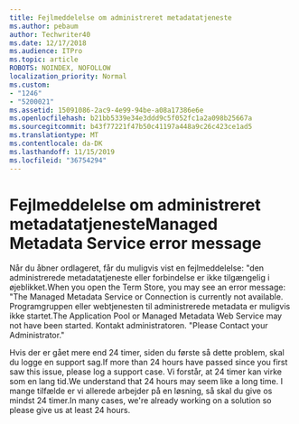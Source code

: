 ```yaml
---
title: Fejlmeddelelse om administreret metadatatjeneste
ms.author: pebaum
author: Techwriter40
ms.date: 12/17/2018
ms.audience: ITPro
ms.topic: article
ROBOTS: NOINDEX, NOFOLLOW
localization_priority: Normal
ms.custom:
- "1246"
- "5200021"
ms.assetid: 15091086-2ac9-4e99-94be-a08a17386e6e
ms.openlocfilehash: b21bb5339e34e3ddd9c5f052fc1a2a098b25667a
ms.sourcegitcommit: b43f77221f47b50c41197a448a9c26c423ce1ad5
ms.translationtype: MT
ms.contentlocale: da-DK
ms.lasthandoff: 11/15/2019
ms.locfileid: "36754294"
---
```

# <a name="managed-metadata-service-error-message"></a><span data-ttu-id="4418a-102">Fejlmeddelelse om administreret metadatatjeneste</span><span class="sxs-lookup"><span data-stu-id="4418a-102">Managed Metadata Service error message</span></span>

<span data-ttu-id="4418a-103">Når du åbner ordlageret, får du muligvis vist en fejlmeddelelse: "den administrerede metadatatjeneste eller forbindelse er ikke tilgængelig i øjeblikket.</span><span class="sxs-lookup"><span data-stu-id="4418a-103">When you open the Term Store, you may see an error message: "The Managed Metadata Service or Connection is currently not available.</span></span> <span data-ttu-id="4418a-104">Programgruppen eller webtjenesten til administrerede metadata er muligvis ikke startet.</span><span class="sxs-lookup"><span data-stu-id="4418a-104">The Application Pool or Managed Metadata Web Service may not have been started.</span></span> <span data-ttu-id="4418a-105">Kontakt administratoren. "</span><span class="sxs-lookup"><span data-stu-id="4418a-105">Please Contact your Administrator."</span></span>
  
<span data-ttu-id="4418a-106">Hvis der er gået mere end 24 timer, siden du første så dette problem, skal du logge en support sag.</span><span class="sxs-lookup"><span data-stu-id="4418a-106">If more than 24 hours have passed since you first saw this issue, please log a support case.</span></span> <span data-ttu-id="4418a-107">Vi forstår, at 24 timer kan virke som en lang tid.</span><span class="sxs-lookup"><span data-stu-id="4418a-107">We understand that 24 hours may seem like a long time.</span></span> <span data-ttu-id="4418a-108">I mange tilfælde er vi allerede arbejder på en løsning, så skal du give os mindst 24 timer.</span><span class="sxs-lookup"><span data-stu-id="4418a-108">In many cases, we're already working on a solution so please give us at least 24 hours.</span></span>
  